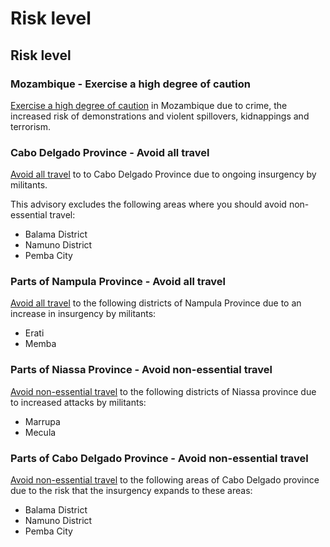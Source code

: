 # Risk level

## Risk level

### Mozambique - Exercise a high degree of caution

[Exercise a high degree of caution](#levels "Risk Levels") in Mozambique due to crime, the increased risk of demonstrations and violent spillovers, kidnappings and terrorism.

### Cabo Delgado Province - Avoid all travel

[Avoid all travel](#levels "Risk Levels") to to Cabo Delgado Province due to ongoing insurgency by militants.

This advisory excludes the following areas where you should avoid non-essential travel:

* Balama District
* Namuno District
* Pemba City

### Parts of Nampula Province - Avoid all travel

[Avoid all travel](#levels "Risk Levels") to the following districts of Nampula Province due to an increase in insurgency by militants:

* Erati
* Memba

### Parts of Niassa Province - Avoid non-essential travel

[Avoid non-essential travel](#levels "Risk Levels") to the following districts of Niassa province due to increased attacks by militants:

* Marrupa
* Mecula

### Parts of Cabo Delgado Province - Avoid non-essential travel

[Avoid non-essential travel](#levels "Risk Levels") to the following areas of Cabo Delgado province due to the risk that the insurgency expands to these areas:

* Balama District
* Namuno District
* Pemba City